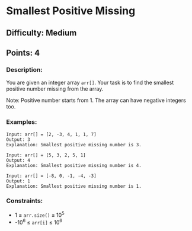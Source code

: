 # Smallest Positive Missing
## Difficulty: Medium
## Points: 4
### Description:
You are given an integer array `arr[]`. Your task is to find the smallest positive number missing from the array.

Note: Positive number starts from 1. The array can have negative integers too.

### Examples:
```
Input: arr[] = [2, -3, 4, 1, 1, 7]
Output: 3
Explanation: Smallest positive missing number is 3.
```
```
Input: arr[] = [5, 3, 2, 5, 1]
Output: 4
Explanation: Smallest positive missing number is 4.
```
```
Input: arr[] = [-8, 0, -1, -4, -3]
Output: 1
Explanation: Smallest positive missing number is 1.
```

### Constraints:  
- 1 ≤ `arr.size()` ≤ 10<sup>5</sup>
- -10<sup>6</sup> ≤ `arr[i]` ≤ 10<sup>6</sup>